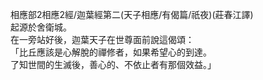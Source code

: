 相應部2相應2經/迦葉經第二(天子相應/有偈篇/祇夜)(莊春江譯)  
起源於舍衛城。  
在一旁站好後，迦葉天子在世尊面前說這偈頌：  
「比丘應該是心解脫的禪修者，如果希望心的到達。  
了知世間的生滅後，善心的、不依止者有那個效益。」  
  
  
